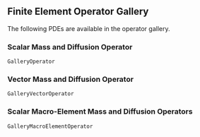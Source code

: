 ## Finite Element Operator Gallery

The following PDEs are available in the operator gallery.

### Scalar Mass and Diffusion Operator

```@docs
GalleryOperator
```

### Vector Mass and Diffusion Operator

```@docs
GalleryVectorOperator
```

### Scalar Macro-Element Mass and Diffusion Operators

```@docs
GalleryMacroElementOperator
```
